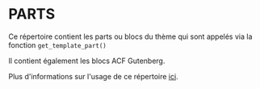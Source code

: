 # PARTS

Ce répertoire contient les parts ou blocs du thème qui sont appelés via la fonction `get_template_part()`

Il contient également les blocs ACF Gutenberg.

Plus d'informations sur l'usage de ce répertoire [ici](https://developer.wordpress.org/reference/functions/get_template_part/).
